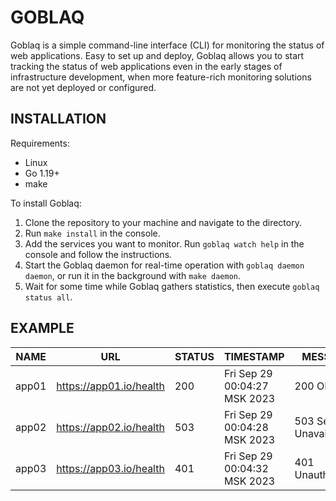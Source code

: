 # GOBLAQ
Goblaq is a simple command-line interface (CLI) for monitoring the status of web applications. Easy to set up and deploy, Goblaq allows you to start tracking the status of web applications even in the early stages of infrastructure development, when more feature-rich monitoring solutions are not yet deployed or configured.

## INSTALLATION
Requirements:
- Linux
- Go 1.19+
- make

To install Goblaq:
1. Clone the repository to your machine and navigate to the directory.
2. Run `make install` in the console.
3. Add the services you want to monitor. Run `goblaq watch help` in the console and follow the instructions.
4. Start the Goblaq daemon for real-time operation with `goblaq daemon daemon`, or run it in the background with `make daemon`.
5. Wait for some time while Goblaq gathers statistics, then execute `goblaq status all`.

## EXAMPLE
|NAME |URL|STATUS|TIMESTAMP|MESSAGE|
|-----|---|------|---------|-------|
|app01|https://app01.io/health|200|Fri Sep 29 00:04:27 MSK 2023|200 OK|
|app02|https://app02.io/health|503|Fri Sep 29 00:04:28 MSK 2023|503 Service Unavailable|
|app03|https://app03.io/health|401|Fri Sep 29 00:04:32 MSK 2023|401 Unauthorized|
